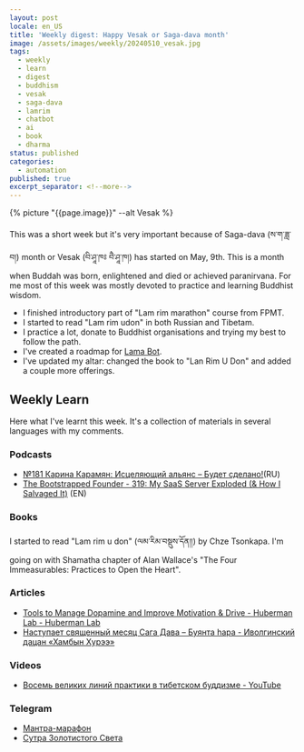 ```yaml
---
layout: post
locale: en_US
title: 'Weekly digest: Happy Vesak or Saga-dava month'
image: /assets/images/weekly/20240510_vesak.jpg
tags:
  - weekly
  - learn
  - digest
  - buddhism
  - vesak
  - saga-dava
  - lamrim
  - chatbot
  - ai
  - book
  - dharma
status: published
categories:
  - automation
published: true
excerpt_separator: <!--more-->
---
```

{% picture "{{page.image}}" --alt Vesak %}

This was a short week but it's very important because of Saga-dava (ས་ག་ཟླ་བ།) month or Vesak (བི་ཤཱ་ཁཿ བཻ་ཤཱ་ཁ།) has started on  May, 9th. This is a month when Buddah was born, enlightened and died or achieved paranirvana. 
For me most of this week was mostly devoted to practice and learning Buddhist wisdom. 
<!--more--> 

- I finished introductory part of "Lam rim marathon" course from FPMT.
- I started to read "Lam rim udon" in both Russian and Tibetam.
- I practice a lot, donate to Buddhist organisations and trying my best to follow the path.
- I've created a roadmap for  [Lama Bot](https://t.me/compassion_lama_bot).
- I've updated my altar: changed the book to "Lan Rim U Don" and added a couple more offerings.

## Weekly Learn
Here what I've learnt this week. It's a collection of materials  in several languages with my comments.

### Podcasts
- [№181 Карина Карамян: Исцеляющий альянс – Будет сделано!](https://willbedone.ru/karina-karamyan-181//)(RU)
- [The Bootstrapped Founder - 319: My SaaS Server Exploded (& How I Salvaged It)](https://tbf.fm/episodes/319-my-saas-server-exploded-how-i-salvaged-it) (EN)

### Books
I started to read "Lam rim u don" (ལམ་རིམ་བསྡུས་དོན།།) by Chze Tsonkapa.
I'm going on with Shamatha chapter of Alan Wallace's "The Four Immeasurables: Practices to Open the Heart".

### Articles
- [Tools to Manage Dopamine and Improve Motivation & Drive - Huberman Lab - Huberman Lab](https://www.hubermanlab.com/newsletter/tools-to-manage-dopamine-and-improve-motivation-and-drive?utm_source=trendsvc&utm_medium=email)
- [Наступает священный месяц Сага Дава – Буянта hара - Иволгинский дацан «Хамбын Хурээ»](https://ivolgdatsan.ru/news/313/)


### Videos
- [Восемь великих линий практики в тибетском буддизме - YouTube](https://youtu.be/ojZndrhEToo?si=ETyIMzDoOXeKbITR)


### Telegram
- [Мантра-марафон](https://t.me/dharmadrum)
- [Сутра Золотистого Света](https://t.me/+Y8GXugKLgco4NWM6)

